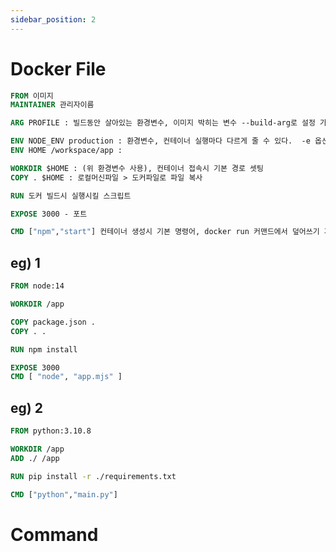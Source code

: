 ```yaml
---
sidebar_position: 2
---
```


# Docker File    


```Dockerfile
FROM 이미지
MAINTAINER 관리자이름

ARG PROFILE : 빌드동안 살아있는 환경변수, 이미지 박히는 변수 --build-arg로 설정 가능

ENV NODE_ENV production : 환경변수, 컨테이너 실행마다 다르게 줄 수 있다.  -e 옵션으로 주입가능
ENV HOME /workspace/app : 

WORKDIR $HOME : (위 환경변수 사용), 컨테이너 접속시 기본 경로 셋팅 
COPY . $HOME : 로컬머신파일 > 도커파일로 파일 복사

RUN 도커 빌드시 실행시킬 스크립트

EXPOSE 3000 - 포트

CMD ["npm","start"] 컨테이너 생성시 기본 명령어, docker run 커맨드에서 덮어쓰기 가능
```

## eg) 1

```Dockerfile
FROM node:14

WORKDIR /app

COPY package.json .
COPY . .

RUN npm install

EXPOSE 3000
CMD [ "node", "app.mjs" ]
```
## eg) 2

```Dockerfile
FROM python:3.10.8

WORKDIR /app
ADD ./ /app

RUN pip install -r ./requirements.txt

CMD ["python","main.py"]
```

# Command